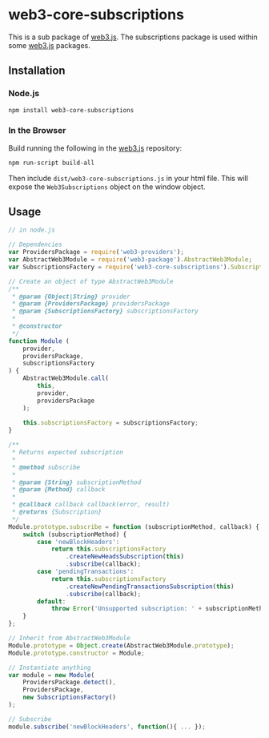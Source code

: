 # web3-core-subscriptions

This is a sub package of [web3.js][repo].
The subscriptions package is used within some [web3.js][repo] packages.

## Installation

### Node.js

```bash
npm install web3-core-subscriptions
```

### In the Browser

Build running the following in the [web3.js][repo] repository:

```bash
npm run-script build-all
```

Then include `dist/web3-core-subscriptions.js` in your html file.
This will expose the `Web3Subscriptions` object on the window object.


## Usage

```js
// in node.js

// Dependencies
var ProvidersPackage = require('web3-providers');
var AbstractWeb3Module = require('web3-package').AbstractWeb3Module;
var SubscriptionsFactory = require('web3-core-subscriptions').SubscriptionsFactory;

// Create an object of type AbstractWeb3Module
/**
 * @param {Object|String} provider
 * @param {ProvidersPackage} providersPackage
 * @param {SubscriptionsFactory} subscriptionsFactory
 * 
 * @constructor
 */
function Module (
    provider,
    providersPackage,
    subscriptionsFactory
) {
    AbstractWeb3Module.call(
        this,
        provider,
        providersPackage
    );
    
    this.subscriptionsFactory = subscriptionsFactory;
}

/**
 * Returns expected subscription
 * 
 * @method subscribe
 * 
 * @param {String} subscriptionMethod
 * @param {Method} callback
 * 
 * @callback callback callback(error, result)
 * @returns {Subscription}
 */
Module.prototype.subscribe = function (subscriptionMethod, callback) {
    switch (subscriptionMethod) {
        case 'newBlockHeaders':
            return this.subscriptionsFactory
                .createNewHeadsSubscription(this)
                .subscribe(callback);
        case 'pendingTransactions':
            return this.subscriptionsFactory
                .createNewPendingTransactionsSubscription(this)
                .subscribe(callback);
        default:
            throw Error('Unsupported subscription: ' + subscriptionMethod);
    }
};

// Inherit from AbstractWeb3Module
Module.prototype = Object.create(AbstractWeb3Module.prototype);
Module.prototype.constructor = Module;

// Instantiate anything
var module = new Module(
    ProvidersPackage.detect(),
    ProvidersPackage,
    new SubscriptionsFactory()
);

// Subscribe
module.subscribe('newBlockHeaders', function(){ ... });
```

[docs]: http://web3js.readthedocs.io/en/1.0/
[repo]: https://github.com/ethereum/web3.js


